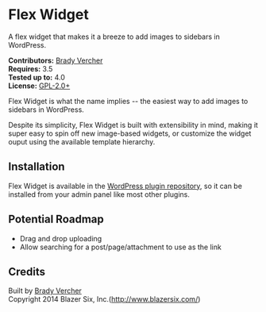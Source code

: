 # Flex Widget

A flex widget that makes it a breeze to add images to sidebars in WordPress.

__Contributors:__ [Brady Vercher](https://github.com/bradyvercher)  
__Requires:__ 3.5  
__Tested up to:__ 4.0  
__License:__ [GPL-2.0+](http://www.gnu.org/licenses/gpl-2.0.html)

Flex Widget is what the name implies -- the easiest way to add images to sidebars in WordPress.

Despite its simplicity, Flex Widget is built with extensibility in mind, making it super easy to spin off new image-based widgets, or customize the widget ouput using the available template hierarchy.

## Installation

Flex Widget is available in the [WordPress plugin repository](http://wordpress.org/plugins/flex-widget/), so it can be installed from your admin panel like most other plugins.

## Potential Roadmap

* Drag and drop uploading
* Allow searching for a post/page/attachment to use as the link

## Credits

Built by [Brady Vercher](http://twitter.com/bradyvercher)  
Copyright 2014  Blazer Six, Inc.(http://www.blazersix.com/)
